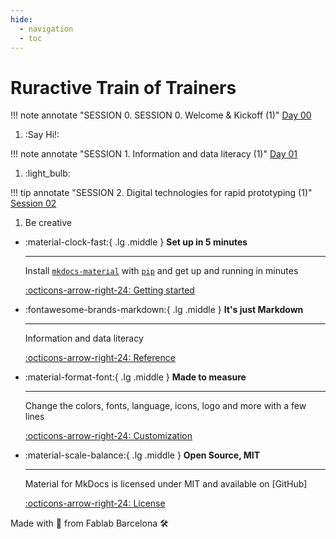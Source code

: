 ```yaml
---
hide:
  - navigation
  - toc
---
```


# Ruractive Train of Trainers

!!! note annotate "SESSION 0. SESSION 0. Welcome & Kickoff (1)"
    [Day 00](sessions/00/00.md)
1.  :Say Hi!:

!!! note annotate "SESSION 1. Information and data literacy (1)"
    [Day 01](sessions/01/01.md)
1.  :light_bulb:

!!! tip annotate "SESSION 2. Digital technologies for rapid prototyping (1)"
    [Session 02](sessions/02/02.md)
1. Be creative
 


<div class="grid cards" markdown>

-   :material-clock-fast:{ .lg .middle } __Set up in 5 minutes__

    ---

    Install [`mkdocs-material`](#) with [`pip`](#) and get up
    and running in minutes

    [:octicons-arrow-right-24: Getting started](#)

-   :fontawesome-brands-markdown:{ .lg .middle } __It's just Markdown__

    ---

    Information and data literacy

    [:octicons-arrow-right-24: Reference](#)

-   :material-format-font:{ .lg .middle } __Made to measure__

    ---

    Change the colors, fonts, language, icons, logo and more with a few lines

    [:octicons-arrow-right-24: Customization](#)

-   :material-scale-balance:{ .lg .middle } __Open Source, MIT__

    ---

    Material for MkDocs is licensed under MIT and available on [GitHub]

    [:octicons-arrow-right-24: License](#)

</div>


Made with :purple_heart: from Fablab Barcelona :hammer_and_wrench:
